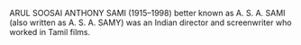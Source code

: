 ARUL SOOSAI ANTHONY SAMI (1915–1998) better known as A. S. A. SAMI (also written as A. S. A. SAMY) was an Indian director and screenwriter who worked in Tamil films.
